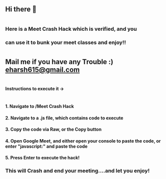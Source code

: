 ## Hi there 👋
#
#
### Here is a Meet Crash Hack which is verified, and you
### can use it to bunk your meet classes and enjoy!!
#
## Mail me if you have any Trouble :) eharsh615@gmail.com
#
#
#### Instructions to execute it ->
#
#### 1. Navigate to /Meet Crash Hack
#### 2. Navigate to a .js file, which contains code to execute
#### 3. Copy the code via Raw, or the Copy button
#### 4. Open Google Meet, and either open your console to paste the code, or enter "javascript:" and paste the code
#### 5. Press Enter to execute the hack!


### This will Crash and end your meeting....and let you enjoy!
